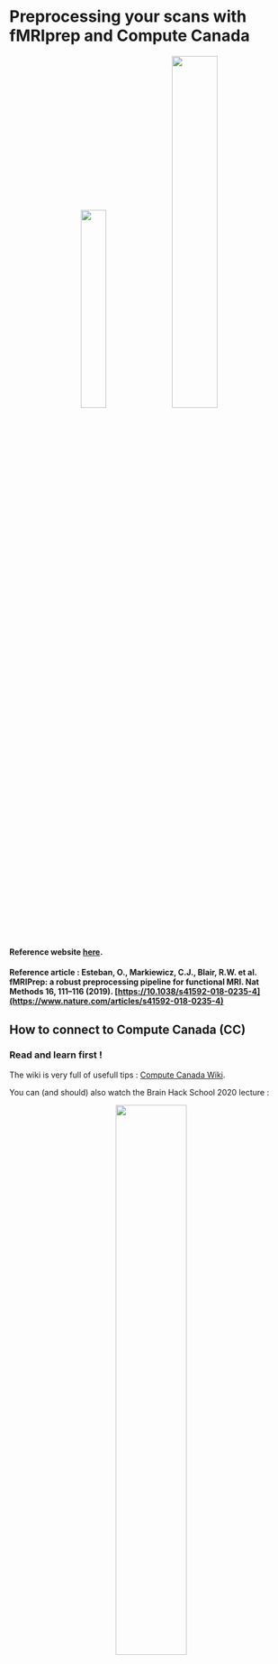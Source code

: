 # Preprocessing your scans with fMRIprep and Compute Canada

<p align="center">
<img src="/Illustration/fmri%20prep.png" width="30%" height="30%"> <img src="/Illustration/ComputeCanada_logo_0.gif" width="40%" height="40%">
</p>


#### Reference website [here](https://fmriprep.readthedocs.io/en/stable/index.html).

#### Reference article : Esteban, O., Markiewicz, C.J., Blair, R.W. et al. fMRIPrep: a robust preprocessing pipeline for functional MRI. Nat Methods 16, 111–116 (2019). [https://10.1038/s41592-018-0235-4](https://www.nature.com/articles/s41592-018-0235-4)

## How to connect to Compute Canada (CC)

### Read and learn first !

The wiki is very full of usefull tips : [Compute Canada Wiki](https://docs.computecanada.ca/wiki/Compute_Canada_Documentation).

You can (and should) also watch the Brain Hack School 2020 lecture : 
<br>
<p align="center">
<a href="https://youtu.be/J9VCHe1ovBg"><img src="https://img.youtube.com/vi/J9VCHe1ovBg/0.jpg" width="50%"></a>
</p>

### Log into compute canada (CC)

Run the command line (we use Beluga by default in the team but you can choose any other one you want)

Command line : 
`ssh username@beluga.computecanada.ca`

Example : 
My username is `icetasy` , so the command line for me is : `ssh icetasy@beluga.computecanada.ca`

You'll need your password then! 



## Prepapre your dataset


### Ask you PI for the directory and the procedure to access lab data on CC

Normaly MRI data will be soon available in BIDS format on CC (thanks to the Brain Hack School)

### If you want to upload your own data :

Make sure to have prepared your destination folder on CC (at project space if possible) , using `mkdir` to create your folder may be easier! 

Example for me : 

`mkdir /home/icetasy/projects/def-amichaud/icetasy/gutbrain`

#### Transfer your data using `scp` 

Don't forget to exit compute canada server and work on your local terminal using scp (secure copy) : 

Command line : 
`scp -r [/local/path/] [user@host]:[/remote/path]`

`-r` is for recurcise and can be omitted when just one file 

In ny case : 

`scp -r /Users/sylvainiceta/Documents/NouveauxScan/BIDS icetasy@beluga.computecanada.ca:/home/icetasy/projects/def-amichaud/icetasy/gutbrain`


## Install fMRIprep using singularity (recommanded)

If you want to run fMRIprep using python please go [here](#fmri_python).
<br>
<br>
<img align="left" src="/Illustration/warning.jpg" width="10%" height="10%"> Don'forget to record your package version using and keep preciously this file! </p>
<br>
<br>
Command line :
`pip freeze > requirements.txt`

And then recovering the version will be as easy as : `pip install -r requirements.txt`

### You need docker on your computer

Please find all information needed on [Docker web site](https://docs.docker.com/get-docker/).

You can (and should) also watch the Brain Hack School 2020 lecture to learn more about docker :
<br>
<p align="center">
<a href="https://www.youtube.com/7BJqzpE76g0"><img src="https://img.youtube.com/vi/7BJqzpE76g0/0.jpg" width="50%"></a>
</p>
<br>

### Refer to fMRI prep [website](https://fmriprep.readthedocs.io/en/stable/installation.html) for singularity installation

<br>
<img img align="left" src="/Illustration/singularity.jpg" width="35%" height="35%"> 
<br>
<br>
“Man is something that shall be overcome. Man is a rope, tied between beast and overman — a rope over an abyss. What is great in man is that he is a bridge and not an end.”
<br>
<br>
<p align="right"> <b>Friedrich Wilhelm Nietzsche, Thus Spoke Zarathustra</b> </p> 
<br>
<br>

### Step 1 _ Don't forget to load singularity on your directory 

`module load singularity`

In the same time you can load fMRIprep dependancies :

`module load freesurfer fsl`

### Step 2 _ Preparing a Singularity image 


#### Solution 1 :Make the singularity image on your computer and copy it on CC


Create the singulqrity image using docker :
	`docker run --privileged -t --rm -v /var/run/docker.sock:/var/run/
	docker.sock -v /Users/sylvainiceta/singularity_fmriprep\image:/output
	singularityware/docker2singularity poldracklab/fmriprep:latest`

Then, transfer on CC your singularity image `*.simg`: 
`scp /Users/sylvainiceta/singularity_fmriprepimage/poldracklab_fmriprep_<version>.simg icetasy@beluga.computecanada.ca:/home/icetasy/projects/def-amichaud/icetasy/gutbrain/fmriprep.simg`

`<version>` is the ended part of the file name.

For example : 
`scp /Users/sylvainiceta/singularity_fmriprepimage/poldracklab_fmriprep_latest-2020-05-28-e4d9c75a94b2.simg icetasy@beluga.computecanada.ca:/home/icetasy/projects/def-amichaud/icetasy/gutbrain/fmriprep.simg`


#### Solution 2 :Make the singularity image on directly on CC. 

<p align="center"><b>Currently not working _ waiting for CC responses </b></p>

*To verify :* For making it directly on CC, you have to use a SBATCH file. CC do not allow you to creat the image from your terminal.

Command line :
`singularity build /my_images/fmriprep-<version>.simg docker://poldracklab/fmriprep:<version>`

In our example : 

`singularity build /my_images/fmriprep-20.1.0.simg docker://poldracklab/fmriprep:20.1.0`

<p align="left"><a href="https://www.youtube.com/7BJqzpE76g0"><img src="/Illustration/download.png" width="25" height="25"></a>
SBATCH file example :</p>

	#!/bin/bash
	#SBATCH --time=03:00:00
	#SBATCH --account=def-someuser
	#SBATCH --mail-user=<email_address>
	#SBATCH --mail-type=BEGIN
	#SBATCH --mail-type=END
	#SBATCH --mail-type=FAIL
	#SBATCH --mail-type=REQUEUE
	#SBATCH --mail-type=ALL
	singularity build /my_images/fmriprep-20.1.0.simg docker://poldracklab/fmriprep:20.1.0


Then you'll have to upload your .sh file on CC :
`sbatch singularity.sh` 

For more information on SBATCH file : [Wiki Compute Canada](https://docs.computecanada.ca/wiki/Running_jobs/fr).


## Launch fMRI prep with singularity 

### Never so easy : Don't forget to upload your freesurfer license !

#### You have first to register on [free surfer website](https://surfer.nmr.mgh.harvard.edu/registration.html) and you'll receive your licence by email.

#### Then you have to upload your licence file on compute canada :

Commande line :
`scp /Users/<LOCAL PATH>/freesurfer_licence.txt username@beluga.computecanada.ca:/home/< CC PATH>`

In our example :
`scp /Users/sylvainiceta/Documents/NouveauxScan/BIDS/freesurfer.txt icetasy@beluga.computecanada.ca:/home/icetasy/projects/def-amichaud/icetasy/gutbrain`

### Now you can launch fMRIprep

<img align="left" src="/Illustration/warning.jpg" width="10%" height="10%"> But using a SBATCH file! 
<br>
<br>
<br>
<img align="left" src="/Illustration/warning.jpg" width="10%" height="10%">
 Don't only Copy Paste, bellow syntax is only an generic one, you have to think about the argument to use !!! More information [here](https://fmriprep.readthedocs.io/en/stable/usage.html).

	#!/bin/bash
	#SBATCH --time=30:00:00
	#SBATCH --account=def-someuser
	#SBATCH --mail-user=<email_address>
	#SBATCH --mail-type=BEGIN
	#SBATCH --mail-type=END
	#SBATCH --mail-type=FAIL
	#SBATCH --mail-type=REQUEUE
	#SBATCH --mail-type=ALL
	singularity run --cleanenv fmriprep.simg /<PATH BIDS DATA>/BIDS /<PATH OUTPUT DATA>/Preproc participant --fs-license-file /<PATH TO LICENCE>/freesurfer_licence.txt --skip_bids_validation

In our example this could be : 

	#!/bin/bash
	#SBATCH --time=30:00:00
	#SBATCH --account=def-amichaud
	#SBATCH --mail-user=sylvain.iceta.1@ulaval.ca
	#SBATCH --mail-type=BEGIN
	#SBATCH --mail-type=END
	#SBATCH --mail-type=FAIL
	#SBATCH --mail-type=REQUEUE
	#SBATCH --mail-type=ALL
	singularity run --cleanenv fmriprep.simg /home/icetasy/projects/def-amichaud/icetasy/gutbrain/BIDS /home/icetasy/projects/def-amichaud/icetasy/gutbrain/Preproc participant --fs-license-file /home/icetasy/projects/def-amichaud/icetasy/gutbrain/freesurfer.txt --skip_bids_validation
	

IMAGE RUNNING


## <a name="fmri_python"></a>Install fMRIprep using Python

### Step 1 _ Log into compute canada (CC)

Run the command line (we use Beluga by default in the team but you can choose any other one you want)

`ssh username@beluga.computecanada.ca`

My username : icetasy , so the commande line for me is : `ssh icetasy@beluga.computecanada.ca`


### Step 2 _ Create and enter in your virtual environnement

fMRI prep is a python librairy not an software. It'is not available trhough `module load` commande.

For mnore infromation : [Wiki Python](https://docs.computecanada.ca/wiki/Python)

All python available python package or librairy are listed [here](https://docs.computecanada.ca/wiki/Available_Python_wheels).

#### We have to create an virtual environnement for run fMRI prep

`cd`

`module add python/3.7`

`virtualenv ~/MRI` or anyother name you want / can also use `virtualenv --no-download ~/ENV`

`source ~/MRI/bin/activate` can also be localized elserwer regarding in wich directory you made previous command line.

May need to uprgrade pip : `pip install --no-index --upgrade pip`

`--no-index` avoid downloading version outside CC.

N.B. : To deactivate virtual environnement : 
`deactivate `

### Step 3 _ Install fMRI prep (we're running the python version not the docker or singularity one)

Please check first i's not already install. you can also check for all currently available wheels on the [Wiki Python Wheels](https://docs.computecanada.ca/wiki/Available_Python_wheels) or using the command line `avail_wheels`

Before installing fMRI prep,load needed module :
`module load freesurfer`
`module load fsl`

Install fMRI prep :

`pip install fmriprep`

Numerous bugs or missing package mays occurs, be patient and use google (sorry we decided not to use docker for right now _ working on_)

### Step 4 _ Now you can launch fMRIprep *# Not check yet*

IMAGE WARNING But using a SBATCH file! 

IMAGE WARNING Don't only Copy Paste, bellow syntax is only an generic one, you have to think about the argument to use !!! More information [here](https://fmriprep.readthedocs.io/en/stable/usage.html).

	#!/bin/bash
	#SBATCH --time=30:00:00
	#SBATCH --account=def-someuser
	#SBATCH --mail-user=<email_address>
	#SBATCH --mail-type=BEGIN
	#SBATCH --mail-type=END
	#SBATCH --mail-type=FAIL
	#SBATCH --mail-type=REQUEUE
	#SBATCH --mail-type=ALL
	source ~/MRI/bin/activate
	fmriprep /<PATH BIDS DATA>/BIDS /<PATH OUTPUT DATA>/Preproc participant --fs-license-file /<PATH TO LICENCE>/freesurfer_licence.txt --skip_bids_validation

In our example this could be : 

	#!/bin/bash
	#SBATCH --time=30:00:00
	#SBATCH --account=def-amichaud
	#SBATCH --mail-user=<sylvain.iceta.1@ulaval.ca>
	#SBATCH --mail-type=BEGIN
	#SBATCH --mail-type=END
	#SBATCH --mail-type=FAIL
	#SBATCH --mail-type=REQUEUE
	#SBATCH --mail-type=ALL
	source ~/MRI/bin/activate
	fmriprep /home/icetasy/projects/def-amichaud/icetasy/gutbrain/BIDS /home/icetasy/projects/def-amichaud/icetasy/gutbrain/Preproc participant --fs-license-file /home/icetasy/projects/def-amichaud/icetasy/gutbrain/freesurfer.txt --skip_bids_validation
	

IMAGE RUNNING


`fmriprep /home/icetasy/projects/def-amichaud/icetasy/gutbrain/BIDS /home/icetasy/projects/def-amichaud/icetasy/gutbrain/Preproc participant`

06 -01-2020
missing : pip install sentry_sdk bids_validator

+
